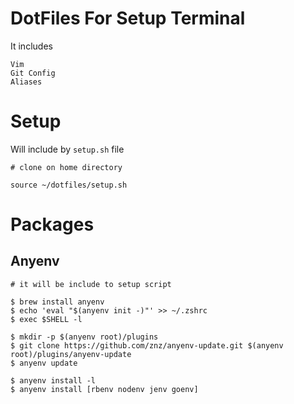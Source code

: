 # DotFiles For Setup Terminal
It includes 
```
Vim
Git Config
Aliases
```

# Setup
Will include by `setup.sh` file
```shell
# clone on home directory 

source ~/dotfiles/setup.sh
```

# Packages
## Anyenv
```shell
# it will be include to setup script

$ brew install anyenv
$ echo 'eval "$(anyenv init -)"' >> ~/.zshrc
$ exec $SHELL -l

$ mkdir -p $(anyenv root)/plugins
$ git clone https://github.com/znz/anyenv-update.git $(anyenv root)/plugins/anyenv-update
$ anyenv update

$ anyenv install -l
$ anyenv install [rbenv nodenv jenv goenv]
```
